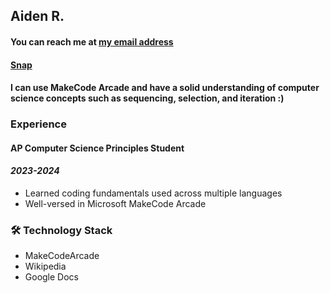 ## Aiden R.
#### You can reach me at [my email address](aidentrabideau70@gbstu.org)
#### [Snap](snapchat.com/profile/aidenrabideau23)
#### I can use MakeCode Arcade and have a solid understanding of computer science concepts such as sequencing, selection, and iteration :)
### Experience
#### AP Computer Science Principles Student
#### *2023-2024*
* Learned coding fundamentals used across multiple languages
* Well-versed in Microsoft MakeCode Arcade
### 🛠 Technology Stack 
* MakeCodeArcade 
* Wikipedia
* Google Docs
